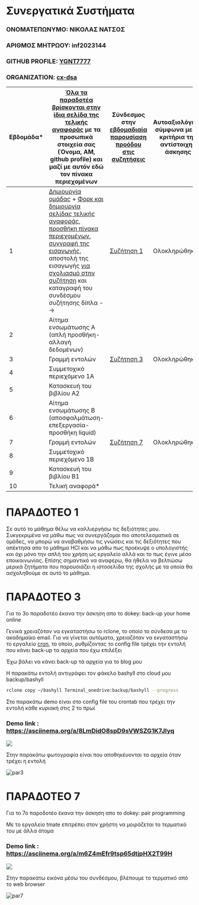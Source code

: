 # Συνεργατικά Συστήματα

### ΟΝΟΜΑΤΕΠΩΝΥΜΟ: ΝΙΚΟΛΑΣ ΝΑΤΣΟΣ
### ΑΡΙΘΜΟΣ ΜΗΤΡΩΟΥ: inf2023144
### GITHUB PROFILE: [YGNT7777](https://github.com/YGNT7777)
### ORGANIZATION: [cx-dsa](https://github.com/cx-dsa) 

| Εβδομάδα* | [Όλα τα παραδοτέα βρίσκονται στην ίδια σελίδα της τελικής αναφοράς](https://epidrome.github.io/teaching/deliverables/) με τα προσωπικά στοιχεία σας (Όνομα, ΑΜ, github profile) και μαζί με αυτόν εδώ τον πίνακα περιεχομένων | Σύνδεσμος στην [εβδομαδιαία παρουσίαση προόδου στις συζητήσεις](https://github.com/courses-ionio/cscw/discussions/categories/show-and-tell) | Αυτοαξιολόγηση σύμφωνα με τα κριτήρια της αντίστοιχης άσκησης |
| --- | --- | --- | --- |
| 1 | [Δημιουργία ομάδας](https://epidrome.github.io/teaching/help/team/) + [Φορκ και δημιουργία σελίδας τελικής αναφοράς](https://epidrome.github.io/help/teaching/), [προσθήκη πίνακα περιεχομένων](https://raw.githubusercontent.com/courses-ionio/cscw/master/README.md), [συγγραφή της εισαγωγής](https://epidrome.github.io/help/teaching/), αποστολή της εισαγωγής [για σχολιασμό στην συζήτηση](https://github.com/courses-ionio/cscw/discussions/categories/show-and-tell) και καταγραφή του συνδέσμου συζήτησης δίπλα --> | [Συζήτηση 1](https://github.com/courses-ionio/cscw/discussions/213) | Ολοκληρώθηκε|
| 2 | Αίτημα ενσωμάτωσης Α (απλή προσθήκη-αλλαγή δεδομένων) | | |
| 3 | Γραμμή εντολών | [Συζήτηση 3](https://github.com/courses-ionio/cscw/discussions/214) | Ολοκληρώθηκε |
| 4 | Συμμετοχικό περιεχόμενο 1A | | |
| 5 | Κατασκευή του βιβλίου Α2 | | |
| 6 | Αίτημα ενσωμάτωσης Β (αποσφαλμάτωση-επεξεργασία-προσθήκη liquid) | | |
| 7 | Γραμμή εντολών | [Συζήτηση 7](https://github.com/courses-ionio/cscw/discussions/215) | Ολοκληρώθηκε|
| 8 | Συμμετοχικό περιεχόμενο 1B | | |
| 9 | Κατασκευή του βιβλίου B1 | | |
| 10 | Τελική αναφορά* | | |


# ΠΑΡΑΔΟΤΕΟ 1
Σε αυτό το μάθημα θέλω να καλλιεργήσω τις δεξιότητες μου. Συκγεκριμένα να μάθω πως να συνεργάζομαι πιο αποτελεσματικά σε ομάδες, να μπορώ να αναβαθμήσω τις γνώσεις και τις δεξιότητες που απέκτησα απο το μάθημα HCI και να μάθω πως προέκυψε ο υπολογιστής και όχι μόνο την απλή του χρήση ως εργαλείο αλλά και το πως έγινε μέσο εποικοινωνίας. Επίσης σημαντικό να αναφέρω, θα ήθελα να βελτιώσω μερικά ζητήματα που παρουσιάζει η ιστοσελίδα της σχολής με τα οποία θα ασχοληθούμε σε αυτό το μάθημα.

# ΠΑΡΑΔΟΤΕΟ 3
Για το 3ο παραδοτέο έκανα την άσκηση απο το dokey: back-up your home online

Γενικά χρειαζόταν να εγκαταστήσω το rclone, το οποίο το σύνδεσα με το ακαδημαϊκο email. Για να γίνεται αυτόματα, χρειαζόταν να εκγαταστήσω το εργαλείο [cron](https://wiki.archlinux.org/title/Cron), το οποίο, ρυθμίζοντας το config file τρέχει την εντολή που κάνει back-up τα αρχεία που έχω επιλέξει

Έχω βάλει να κάνει back-up τά αρχεία για το blog μου

Η παρακάτω εντολή αντιγράφει τον φάκελο bashyll στο cloud μου backup/bashyll

```bash
rclone copy ~/bashyll Terminal_onedrive:backup/bashyll --progress
```
Στο παρακάτω demo είναι στο config file του crontab που τρέχει την εντολή κάθε κυριακή στις 2 το πρωί

### Demo link : https://asciinema.org/a/8LmDidO8spD9sVWSZG1K7JIyq
<a href="https://asciinema.org/a/8LmDidO8spD9sVWSZG1K7JIyq" target="_blank"><img src="https://asciinema.org/a/8LmDidO8spD9sVWSZG1K7JIyq.svg" /></a>

Στην παρακάτω φωτογραφία είναι που αποθηκέυονται τα αρχεία όταν τρέχει η εντολή

![par3](https://github.com/user-attachments/assets/3f820f08-b61d-4b76-95b3-d6764f08afba)

# ΠΑΡΑΔΟΤΕΟ 7
Για το 7ο παροδοτέο έκανα την άσκηση απο το dokey: pair programming

Με το εργαλείο tmate επιτρέπει στον χρήστη να μοιράζεται το τερματικό του με άλλα άτομα

### Demo link : https://asciinema.org/a/m6Z4mEfr9tsp65dtjpHX2T99H
<a href="https://asciinema.org/a/m6Z4mEfr9tsp65dtjpHX2T99H" target="_blank"><img src="https://asciinema.org/a/m6Z4mEfr9tsp65dtjpHX2T99H.svg" /></a>

Στην παρακάτω εικόνα μέσω του συνδέσμου, βλέπουμε το τερματικό από το web browser

![par7](https://github.com/user-attachments/assets/e469035e-c0fc-406a-83ce-f8fe9635d918)
